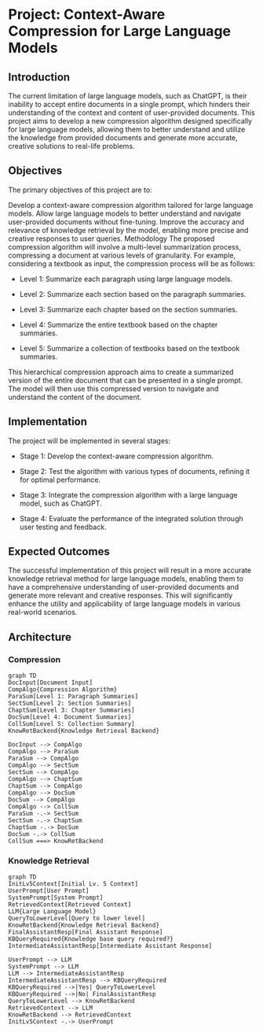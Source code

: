 
# Project: Context-Aware Compression for Large Language Models

## Introduction
The current limitation of large language models, such as ChatGPT, is their inability to accept entire documents in a single prompt, which hinders their understanding of the context and content of user-provided documents. This project aims to develop a new compression algorithm designed specifically for large language models, allowing them to better understand and utilize the knowledge from provided documents and generate more accurate, creative solutions to real-life problems.

## Objectives
The primary objectives of this project are to:

Develop a context-aware compression algorithm tailored for large language models.
Allow large language models to better understand and navigate user-provided documents without fine-tuning.
Improve the accuracy and relevance of knowledge retrieval by the model, enabling more precise and creative responses to user queries.
Methodology
The proposed compression algorithm will involve a multi-level summarization process, compressing a document at various levels of granularity. For example, considering a textbook as input, the compression process will be as follows:

- Level 1: Summarize each paragraph using large language models.

- Level 2: Summarize each section based on the paragraph summaries.

- Level 3: Summarize each chapter based on the section summaries.

- Level 4: Summarize the entire textbook based on the chapter summaries.

- Level 5: Summarize a collection of textbooks based on the textbook summaries.

This hierarchical compression approach aims to create a summarized version of the entire document that can be presented in a single prompt. The model will then use this compressed version to navigate and understand the content of the document.

## Implementation
The project will be implemented in several stages:

- Stage 1: Develop the context-aware compression algorithm.

- Stage 2: Test the algorithm with various types of documents, refining it for optimal performance.

- Stage 3: Integrate the compression algorithm with a large language model, such as ChatGPT.

- Stage 4: Evaluate the performance of the integrated solution through user testing and feedback.

## Expected Outcomes
The successful implementation of this project will result in a more accurate knowledge retrieval method for large language models, enabling them to have a comprehensive understanding of user-provided documents and generate more relevant and creative responses. This will significantly enhance the utility and applicability of large language models in various real-world scenarios.

## Architecture

### Compression
```mermaid
graph TD
DocInput[Document Input]
CompAlgo{Compression Algorithm}
ParaSum[Level 1: Paragraph Summaries]
SectSum[Level 2: Section Summaries]
ChaptSum[Level 3: Chapter Summaries]
DocSum[Level 4: Document Summaries]
CollSum[Level 5: Collection Summary]
KnowRetBackend{Knowledge Retrieval Backend}

DocInput --> CompAlgo
CompAlgo --> ParaSum
ParaSum --> CompAlgo
CompAlgo --> SectSum
SectSum --> CompAlgo
CompAlgo --> ChaptSum
ChaptSum --> CompAlgo
CompAlgo --> DocSum
DocSum --> CompAlgo
CompAlgo --> CollSum
ParaSum -.-> SectSum
SectSum -.-> ChaptSum
ChaptSum -.-> DocSum
DocSum -.-> CollSum
CollSum ===> KnowRetBackend
```

### Knowledge Retrieval

```mermaid
graph TD
InitLv5Context[Initial Lv. 5 Context]
UserPrompt[User Prompt]
SystemPrompt[System Prompt]
RetrievedContext[Retrieved Context]
LLM{Large Language Model}
QueryToLowerLevel[Query to lower level]
KnowRetBackend{Knowledge Retrieval Backend}
FinalAssistantResp[Final Assistant Response]
KBQueryRequired{Knowledge base query required?}
IntermediateAssistantResp[Intermediate Assistant Response]

UserPrompt --> LLM
SystemPrompt --> LLM
LLM --> IntermediateAssistantResp
IntermediateAssistantResp --> KBQueryRequired
KBQueryRequired -->|Yes| QueryToLowerLevel
KBQueryRequired -->|No| FinalAssistantResp
QueryToLowerLevel --> KnowRetBackend
RetrievedContext --> LLM
KnowRetBackend --> RetrievedContext
InitLv5Context -.-> UserPrompt

```